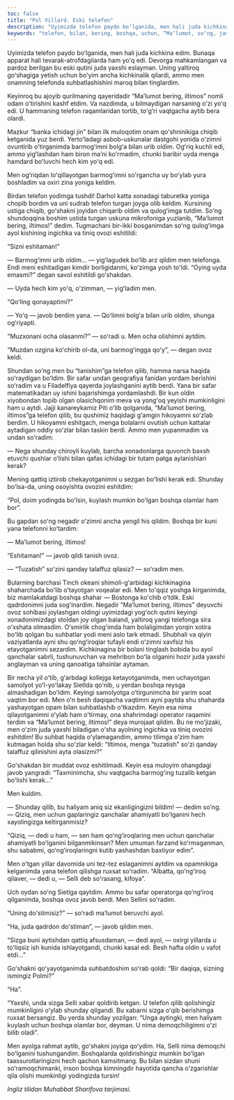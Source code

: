 ```yaml
---
toc: false
title: "Pol Villard. Eski telefon"
description: "Uyimizda telefon paydo boʻlganida, men hali juda kichkina edim. Bunaqa apparat hali tevarak-atrofdagilarda ham yoʻq..."
keywords: "telefon, bilan, bering, boshqa, uchun, “Maʼlumot, soʻng, javob, soʻradim, berdi, qildim, qilib, yaxshi, aytib, oʻzimni, oldim, menga, iltimos, boʻlib, safar"
---
```


Uyimizda telefon paydo boʻlganida, men hali juda kichkina edim. Bunaqa apparat hali tevarak-atrofdagilarda ham yoʻq edi. Devorga mahkamlangan va pardoz berilgan bu eski qutini juda yaxshi eslayman. Uning yaltiroq goʻshagiga yetish uchun boʻyim ancha kichkinalik qilardi, ammo men onamning telefonda suhbatlashishini maroq bilan tinglardim.

Keyinroq bu ajoyib qurilmaning qayeridadir “Maʼlumot bering, iltimos” nomli odam oʻtirishini kashf etdim. Va nazdimda, u bilmaydigan narsaning oʻzi yoʻq edi. U hammaning telefon raqamlaridan tortib, toʻgʻri vaqtgacha aytib bera olardi.

Mazkur “banka ichidagi jin” bilan ilk muloqotim onam qoʻshninikiga chiqib ketganida yuz berdi. Yertoʻladagi asbob-uskunalar dastgohi yonida oʻzimni ovuntirib oʻtirganimda barmogʻimni bolgʻa bilan urib oldim. Ogʻriq kuchli edi, ammo yigʻlashdan ham biron maʼni koʻrmadim, chunki baribir uyda menga hamdard boʻluvchi hech kim yoʻq edi.

Men ogʻriqdan loʻqillayotgan barmogʻimni soʻrgancha uy boʻylab yura boshladim va oxiri zina yoniga keldim.

Birdan telefon yodimga tushdi! Darhol katta xonadagi taburetka yoniga chopib bordim va uni sudrab telefon turgan joyga olib keldim. Kursining ustiga chiqib, goʻshakni joyidan chiqarib oldim va qulogʻimga tutdim. Soʻng shundoqqina boshim ustida turgan uskuna mikrofoniga yuzlanib, “Maʼlumot bering, iltimos!” dedim. Tugmachani bir-ikki bosganimdan soʻng qulogʻimga ayol kishining ingichka va tiniq ovozi eshitildi:

“Sizni eshitaman!”

— Barmogʻimni urib oldim… — yigʻlagudek boʻlib arz qildim men telefonga. Endi meni eshitadigan kimdir borligidanmi, koʻzimga yosh toʻldi. “Oying uyda emasmi?” degan savol eshitildi goʻshakdan.

— Uyda hech kim yoʻq, oʻzimman, — yigʻladim men.

“Qoʻling qonayaptimi?”

— Yoʻq — javob berdim yana. — Qoʻlimni bolgʻa bilan urib oldim, shunga ogʻriyapti.

“Muzxonani ocha olasanmi?” — soʻradi u. Men ocha olishimni aytdim.

“Muzdan ozgina koʻchirib ol-da, uni barmogʻingga qoʻy”, — degan ovoz keldi.

Shundan soʻng men bu “tanishim”ga telefon qilib, hamma narsa haqida soʻraydigan boʻldim. Bir safar undan geografiya fanidan yordam berishini soʻradim va u Filadelfiya qayerda joylashganini aytib berdi. Yana bir safar matematikadan uy ishini bajarishimga yordamlashdi. Bir kun oldin xiyobondan topib olgan olasichqonim meva va yongʻoq yeyishi mumkinligini ham u aytdi. Jajji kanareykamiz Piti oʻlib qolganida, “Maʼlumot bering, iltimos”ga telefon qilib, bu qushimiz haqidagi gʻamgin hikoyamni soʻzlab berdim. U hikoyamni eshitgach, menga bolalarni ovutish uchun kattalar aytadigan oddiy soʻzlar bilan taskin berdi. Ammo men yupanmadim va undan soʻradim:

— Nega shunday chiroyli kuylab, barcha xonadonlarga quvonch baxsh etuvchi qushlar oʻlishi bilan qafas ichidagi bir tutam patga aylanishlari kerak?

Mening qattiq iztirob chekayotganimni u sezgan boʻlishi kerak edi. Shunday boʻlsa-da, uning osoyishta ovozini eshitdim:

“Pol, doim yodingda boʻlsin, kuylash mumkin boʻlgan boshqa olamlar ham bor”.

Bu gapdan soʻng negadir oʻzimni ancha yengil his qildim. Boshqa bir kuni yana telefonni koʻtardim:

— Maʼlumot bering, iltimos!

“Eshitaman!” — javob qildi tanish ovoz.

— “Tuzatish” soʻzini qanday talaffuz qilasiz? — soʻradim men.

Bularning barchasi Tinch okeani shimoli-gʻarbidagi kichkinagina shaharchada boʻlib oʻtayotgan voqealar edi. Men toʻqqiz yoshga kirganimda, biz mamlakatdagi boshqa shahar — Bostonga koʻchib oʻtdik. Eski qadrdonimni juda sogʻinardim. Negadir “Maʼlumot bering, iltimos” deyuvchi ovoz sohibasi joylashgan oldingi uyimizdagi yogʻoch qutini keyingi xonadonimizdagi stoldan joy olgan baland, yaltiroq yangi telefonga sira oʻxshata olmasdim. Oʻsmirlik chogʻimda ham bolaligimdan yorqin xotira boʻlib qolgan bu suhbatlar yodi meni aslo tark etmadi. Shubhali va qiyin vaziyatlarda ayni shu qoʻngʻiroqlar tufayli endi oʻzimni xavfsiz his etayotganimni sezardim. Kichkinagina bir bolani tinglash bobida bu ayol qanchalar sabrli, tushunuvchan va mehribon boʻla olganini hozir juda yaxshi anglayman va uning qanoatiga tahsinlar aytaman.

Bir necha yil oʻtib, gʻarbdagi kollejga ketayotganimda, men uchayotgan samolyot yoʻl-yoʻlakay Sietlda qoʻnib, u yerdan boshqa reysga almashadigan boʻldim. Keyingi samolyotga oʻtirgunimcha bir yarim soat vaqtim bor edi. Men oʻn besh daqiqacha vaqtimni ayni paytda shu shaharda yashayotgan opam bilan suhbatlashib oʻtkazdim. Keyin esa nima qilayotganimni oʻylab ham oʻtirmay, ona shahrimdagi operator raqamini terdim va “Maʼlumot bering, iltimos!” deya murojaat qildim. Bu ne moʻjizaki, men oʻzim juda yaxshi biladigan oʻsha ayolning ingichka va tiniq ovozini eshitdim! Bu suhbat haqida oʻylamagandim, ammo tilimga oʻzim ham kutmagan holda shu soʻzlar keldi: “Iltimos, menga “tuzatish” soʻzi qanday talaffuz qilinishini ayta olasizmi?”

Goʻshakdan bir muddat ovoz eshitilmadi. Keyin esa muloyim ohangdagi javob yangradi: “Taxminimcha, shu vaqtgacha barmogʻing tuzalib ketgan boʻlishi kerak…”

Men kuldim.

— Shunday qilib, bu haliyam aniq siz ekanligingizni bildim! — dedim soʻng. — Qiziq, men uchun gaplaringiz qanchalar ahamiyatli boʻlganini hech xayolingizga keltirganmisiz?

“Qiziq, — dedi u ham, — sen ham qoʻngʻiroqlaring men uchun qanchalar ahamiyatli boʻlganini bilganmikinsan? Men umuman farzand koʻrmaganman, shu sababmi, qoʻngʻiroqlaringni kutib yashashdan baxtiyor edim”.

Men oʻtgan yillar davomida uni tez-tez eslaganimni aytdim va opamnikiga kelganimda yana telefon qilishga ruxsat soʻradim. “Albatta, qoʻngʻiroq qilaver, — dedi u, — Selli deb soʻrasang, kifoya”.

Uch oydan soʻng Sietlga qaytdim. Ammo bu safar operatorga qoʻngʻiroq qilganimda, boshqa ovoz javob berdi. Men Sellini soʻradim.

“Uning doʻstimisiz?” — soʻradi maʼlumot beruvchi ayol.

“Ha, juda qadrdon doʻstiman”, — javob qildim men.

“Sizga buni aytishdan qattiq afsusdaman, — dedi ayol, — oxirgi yillarda u toʻliqsiz ish kunida ishlayotgandi, chunki kasal edi. Besh hafta oldin u vafot etdi…”

Goʻshakni qoʻyayotganimda suhbatdoshim soʻrab qoldi: “Bir daqiqa, sizning ismingiz Polmi?”

“Ha”.

“Yaxshi, unda sizga Selli xabar qoldirib ketgan. U telefon qilib qolishingiz mumkinligini oʻylab shunday qilgandi. Bu xabarni sizga oʻqib berishimga ruxsat bersangiz. Bu yerda shunday yozilgan: “Unga aytingki, men haliyam kuylash uchun boshqa olamlar bor, deyman. U nima demoqchiligimni oʻzi bilib oladi”.

Men ayolga rahmat aytib, goʻshakni joyiga qoʻydim. Ha, Selli nima demoqchi boʻlganini tushungandim. Boshqalarda qoldirishingiz mumkin boʻlgan taassurotlaringizni hech qachon kamsitmang. Bu bilan sizdan shuni soʻramoqchimanki, inson boshqa kimningdir hayotida qancha oʻzgarishlar qila olishi mumkinligi yodingizda tursin!

*Ingliz tilidan Muhabbat Sharifova tarjimasi.*